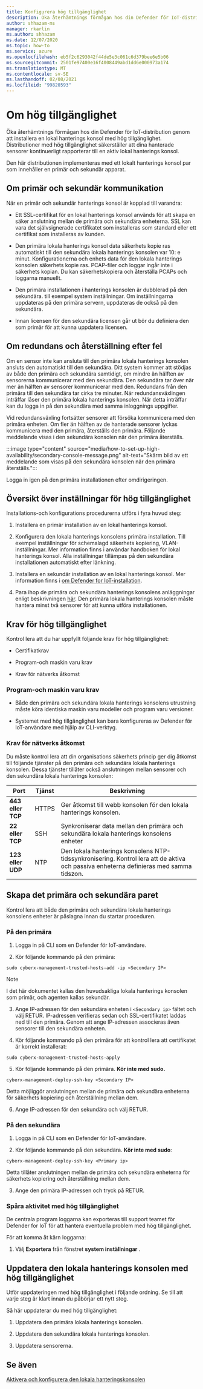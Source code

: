 ```yaml
---
title: Konfigurera hög tillgänglighet
description: Öka återhämtnings förmågan hos din Defender för IoT-distribution genom att installera en lokal hanterings konsol med hög tillgänglighet. Distributioner med hög tillgänglighet säkerställer att dina hanterade sensorer kontinuerligt rapporterar till en aktiv lokal hanterings konsol.
author: shhazam-ms
manager: rkarlin
ms.author: shhazam
ms.date: 12/07/2020
ms.topic: how-to
ms.service: azure
ms.openlocfilehash: eb5f2c6293042f44de5e3c061c6d379bee6e5b06
ms.sourcegitcommit: 2501fe97400e16f4008449abd1dd6e000973a174
ms.translationtype: MT
ms.contentlocale: sv-SE
ms.lasthandoff: 02/08/2021
ms.locfileid: "99820593"
---
```

# <a name="about-high-availability"></a>Om hög tillgänglighet

Öka återhämtnings förmågan hos din Defender för IoT-distribution genom att installera en lokal hanterings konsol med hög tillgänglighet. Distributioner med hög tillgänglighet säkerställer att dina hanterade sensorer kontinuerligt rapporterar till en aktiv lokal hanterings konsol.

Den här distributionen implementeras med ett lokalt hanterings konsol par som innehåller en primär och sekundär apparat.

## <a name="about-primary-and-secondary-communication"></a>Om primär och sekundär kommunikation

När en primär och sekundär hanterings konsol är kopplad till varandra:

- Ett SSL-certifikat för en lokal hanterings konsol används för att skapa en säker anslutning mellan de primära och sekundära enheterna. SSL kan vara det självsignerade certifikatet som installeras som standard eller ett certifikat som installeras av kunden.

- Den primära lokala hanterings konsol data säkerhets kopie ras automatiskt till den sekundära lokala hanterings konsolen var 10: e minut. Konfigurationerna och enhets data för den lokala hanterings konsolen säkerhets kopie ras. PCAP-filer och loggar ingår inte i säkerhets kopian. Du kan säkerhetskopiera och återställa PCAPs och loggarna manuellt.

- Den primära installationen i hanterings konsolen är dubblerad på den sekundära. till exempel system inställningar. Om inställningarna uppdateras på den primära servern, uppdateras de också på den sekundära.

- Innan licensen för den sekundära licensen går ut bör du definiera den som primär för att kunna uppdatera licensen.

## <a name="about-failover-and-failback"></a>Om redundans och återställning efter fel

Om en sensor inte kan ansluta till den primära lokala hanterings konsolen ansluts den automatiskt till den sekundära. Ditt system kommer att stödjas av både den primära och sekundära samtidigt, om mindre än hälften av sensorerna kommunicerar med den sekundära. Den sekundära tar över när mer än hälften av sensorer kommunicerar med den. Redundans från den primära till den sekundära tar cirka tre minuter. När redundansväxlingen inträffar låser den primära lokala hanterings konsolen. När detta inträffar kan du logga in på den sekundära med samma inloggnings uppgifter.

Vid redundansväxling fortsätter sensorer att försöka kommunicera med den primära enheten. Om fler än hälften av de hanterade sensorer lyckas kommunicera med den primära, återställs den primära. Följande meddelande visas i den sekundära konsolen när den primära återställs.

:::image type="content" source="media/how-to-set-up-high-availability/secondary-console-message.png" alt-text="Skärm bild av ett meddelande som visas på den sekundära konsolen när den primära återställs.":::

Logga in igen på den primära installationen efter omdirigeringen.

## <a name="high-availability-setup-overview"></a>Översikt över inställningar för hög tillgänglighet

Installations-och konfigurations procedurerna utförs i fyra huvud steg:

1. Installera en primär installation av en lokal hanterings konsol. 

2. Konfigurera den lokala hanterings konsolens primära installation. Till exempel inställningar för schemalagd säkerhets kopiering, VLAN-inställningar. Mer information finns i användar handboken för lokal hanterings konsol. Alla inställningar tillämpas på den sekundära installationen automatiskt efter länkning.

3. Installera en sekundär installation av en lokal hanterings konsol. Mer information finns i [om Defender for IoT-installation](how-to-install-software.md).

4. Para ihop de primära och sekundära hanterings konsolens anläggningar enligt beskrivningen [här](https://infrascale.secure.force.com/pkb/articles/Support_Article/How-to-access-your-Appliance-Management-Console). Den primära lokala hanterings konsolen måste hantera minst två sensorer för att kunna utföra installationen.

## <a name="high-availability-requirements"></a>Krav för hög tillgänglighet

Kontrol lera att du har uppfyllt följande krav för hög tillgänglighet:

- Certifikatkrav

- Program-och maskin varu krav

- Krav för nätverks åtkomst

### <a name="software-and-hardware-requirements"></a>Program-och maskin varu krav

- Både den primära och sekundära lokala hanterings konsolens utrustning måste köra identiska maskin varu modeller och program varu versioner.

- Systemet med hög tillgänglighet kan bara konfigureras av Defender för IoT-användare med hjälp av CLI-verktyg.

### <a name="network-access-requirements"></a>Krav för nätverks åtkomst

Du måste kontrol lera att din organisations säkerhets princip ger dig åtkomst till följande tjänster på den primära och sekundära lokala hanterings konsolen. Dessa tjänster tillåter också anslutningen mellan sensorer och den sekundära lokala hanterings konsolen:

|Port|Tjänst|Beskrivning|
|----|-------|-----------|
|**443 eller TCP**|HTTPS|Ger åtkomst till webb konsolen för den lokala hanterings konsolen.|
|**22 eller TCP**|SSH|Synkroniserar data mellan den primära och sekundära lokala hanterings konsolens enheter|
|**123 eller UDP**|NTP| Den lokala hanterings konsolens NTP-tidssynkronisering. Kontrol lera att de aktiva och passiva enheterna definieras med samma tidszon.|

## <a name="create-the-primary-and-secondary-pair"></a>Skapa det primära och sekundära paret

Kontrol lera att både den primära och sekundära lokala hanterings konsolens enheter är påslagna innan du startar proceduren.  

### <a name="on-the-primary"></a>På den primära

1. Logga in på CLI som en Defender för IoT-användare.

2. Kör följande kommando på den primära:

```azurecli-interactive
sudo cyberx-management-trusted-hosts-add -ip <Secondary IP>
```

>[!NOTE]
>I det här dokumentet kallas den huvudsakliga lokala hanterings konsolen som primär, och agenten kallas sekundär.

3. Ange IP-adressen för den sekundära enheten i ```<Secondary ip>``` fältet och välj RETUR. IP-adressen verifieras sedan och SSL-certifikatet laddas ned till den primära. Genom att ange IP-adressen associeras även sensorer till den sekundära enheten.

4. Kör följande kommando på den primära för att kontrol lera att certifikatet är korrekt installerat:

```azurecli-interactive
sudo cyberx-management-trusted-hosts-apply
```

5. Kör följande kommando på den primära. **Kör inte med sudo.**

```azurecli-interactive
cyberx-management-deploy-ssh-key <Secondary IP>
```

Detta möjliggör anslutningen mellan de primära och sekundära enheterna för säkerhets kopiering och återställning mellan dem.

6. Ange IP-adressen för den sekundära och välj RETUR.

### <a name="on-the-secondary"></a>På den sekundära

1. Logga in på CLI som en Defender för IoT-användare.

2. Kör följande kommando på den sekundära. **Kör inte med sudo**:

```azurecli-interactive
cyberx-management-deploy-ssh-key <Primary ip>
```

Detta tillåter anslutningen mellan de primära och sekundära enheterna för säkerhets kopiering och återställning mellan dem.

3. Ange den primära IP-adressen och tryck på RETUR.

### <a name="track-high-availability-activity"></a>Spåra aktivitet med hög tillgänglighet

De centrala program loggarna kan exporteras till support teamet för Defender for IoT för att hantera eventuella problem med hög tillgänglighet.  

För att komma åt kärn loggarna:

1. Välj **Exportera** från fönstret **system inställningar** .

## <a name="update-the-on-premises-management-console-with-high-availability"></a>Uppdatera den lokala hanterings konsolen med hög tillgänglighet

Utför uppdateringen med hög tillgänglighet i följande ordning. Se till att varje steg är klart innan du påbörjar ett nytt steg.

Så här uppdaterar du med hög tillgänglighet:

1. Uppdatera den primära lokala hanterings konsolen.

2. Uppdatera den sekundära lokala hanterings konsolen.

3. Uppdatera sensorerna.

## <a name="see-also"></a>Se även

[Aktivera och konfigurera den lokala hanteringskonsolen](how-to-activate-and-set-up-your-on-premises-management-console.md)